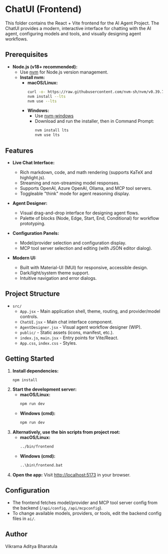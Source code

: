 # ChatUI (Frontend)

This folder contains the React + Vite frontend for the AI Agent Project. The ChatUI provides a modern, interactive interface for chatting with the AI agent, configuring models and tools, and visually designing agent workflows.

## Prerequisites

- **Node.js (v18+ recommended):**
  - Use [nvm](https://github.com/nvm-sh/nvm) for Node.js version management.
  - **Install nvm:**
    - **macOS/Linux:**
      ```bash
      curl -o- https://raw.githubusercontent.com/nvm-sh/nvm/v0.39.7/install.sh | bash
      nvm install --lts
      nvm use --lts
      ```
    - **Windows:**
      - Use [nvm-windows](https://github.com/coreybutler/nvm-windows#installation--upgrades)
      - Download and run the installer, then in Command Prompt:
        ```cmd
        nvm install lts
        nvm use lts
        ```

## Features

- **Live Chat Interface:**
  - Rich markdown, code, and math rendering (supports KaTeX and highlight.js).
  - Streaming and non-streaming model responses.
  - Supports OpenAI, Azure OpenAI, Ollama, and MCP tool servers.
  - Toggleable "think" mode for agent reasoning display.

- **Agent Designer:**
  - Visual drag-and-drop interface for designing agent flows.
  - Palette of blocks (Node, Edge, Start, End, Conditional) for workflow prototyping.

- **Configuration Panels:**
  - Model/provider selection and configuration display.
  - MCP tool server selection and editing (with JSON editor dialog).

- **Modern UI:**
  - Built with Material-UI (MUI) for responsive, accessible design.
  - Dark/light/system theme support.
  - Intuitive navigation and error dialogs.

## Project Structure

- `src/`
  - `App.jsx` - Main application shell, theme, routing, and provider/model controls.
  - `ChatUI.jsx` - Main chat interface component.
  - `AgentDesigner.jsx` - Visual agent workflow designer (WIP).
  - `public/` - Static assets (icons, manifest, etc.).
  - `index.js`, `main.jsx` - Entry points for Vite/React.
  - `App.css`, `index.css` - Styles.

## Getting Started

1. **Install dependencies:**
   ```bash
   npm install
   ```
2. **Start the development server:**
   - **macOS/Linux:**
     ```bash
     npm run dev
     ```
   - **Windows (cmd):**
     ```cmd
     npm run dev
     ```
3. **Alternatively, use the bin scripts from project root:**
   - **macOS/Linux:**
     ```bash
     ../bin/frontend
     ```
   - **Windows (cmd):**
     ```cmd
     ..\bin\frontend.bat
     ```
4. **Open the app:**
   Visit [http://localhost:5173](http://localhost:5173) in your browser.

## Configuration

- The frontend fetches model/provider and MCP tool server config from the backend (`/api/config`, `/api/mcpconfig`).
- To change available models, providers, or tools, edit the backend config files in `ai/`.

## Author

Vikrama Aditya Bharatula
